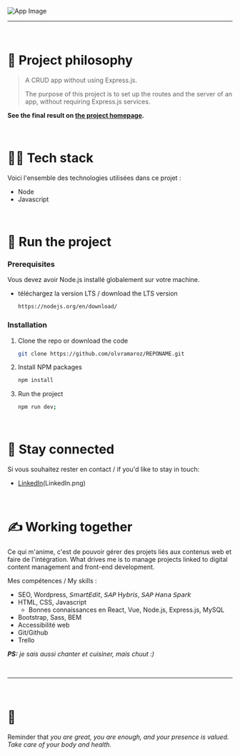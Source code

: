 ![App Image](thumbnail.png)

---

<br />

# 🧐 Project philosophy

> A CRUD app without using Express.js.
> 
> The purpose of this project is to set up the routes and the server of an app, without requiring Express.js services.

**See the final result on [the project homepage](https://).**

<br />

# 👨‍💻 Tech stack

Voici l'ensemble des technologies utilisées dans ce projet :

- Node
- Javascript

<br />

# 📒 Run the project

### Prerequisites

Vous devez avoir Node.js installé globalement sur votre machine.
* téléchargez la version LTS / download the LTS version
  ```sh
  https://nodejs.org/en/download/
  ```

### Installation

1. Clone the repo or download the code
   ```sh
   git clone https://github.com/olvramaroz/REPONAME.git
   ```
2. Install NPM packages
   ```sh
   npm install
   ```
3. Run the project
   ```sh
   npm run dev;
   ```

 <br />

# 🌟 Stay connected

Si vous souhaitez rester en contact / if you'd like to stay in touch:

- [LinkedIn](https://www.linkedin.com/in/olvramaroz/)(LinkedIn.png)

<br />

# ✍️ Working together

Ce qui m'anime, c'est de pouvoir gérer des projets liés aux contenus web et faire de l'intégration.
What drives me is to manage projects linked to digital content management and front-end development.

Mes compétences / My skills : 
- SEO, Wordpress, 𝘚𝘮𝘢𝘳𝘵𝘌𝘥𝘪𝘵, 𝘚𝘈𝘗 H𝘺𝘣𝘳𝘪𝘴, 𝘚𝘈𝘗 𝘏𝘢𝘯𝘢 𝘚𝘱𝘢𝘳𝘬
- HTML, CSS, Javascript
  - Bonnes connaissances en React, Vue, Node.js, Express.js, MySQL
- Bootstrap, Sass, BEM
- Accessibilité web
- Git/Github
- Trello

_**PS:** je sais aussi chanter et cuisiner, mais chuut :)_

<br />

---

<br />

# 💛

Reminder that *you are great, you are enough, and your presence is valued. Take care of your body and health.* 